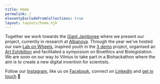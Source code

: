 ```yaml
---
title: Home
permalink: /
eleventyExcludeFromCollections: true
layout: layouts/home.njk
---
```


Together we work towards the [Giant Jamboree](https://2019.igem.org/Main_Page) where we present our project, currently in research at [Albanova](https://www.albanova.se/). Through the year we've hosted our own [Lab on Wheels](lab-on-wheels/), inspired youth in the [3 demo](3-demo/) project, organised an [Art Exhibition](art-exhibition/) and facilitated a symposium on Bioethics and Biolegislation. We are soon on our way to Vilnius to take part in a Biohackathon where the aim is to create a new digital invention for scientists.

Follow our [Instagram](https://instagram.com/igemstockholm), like us on [Facebook](https://facebook.com/igemstockholm), connect on [LinkedIn](https://linkedin.com/company/igemstockholm) and [get in touch](info@igem.se) 👋
